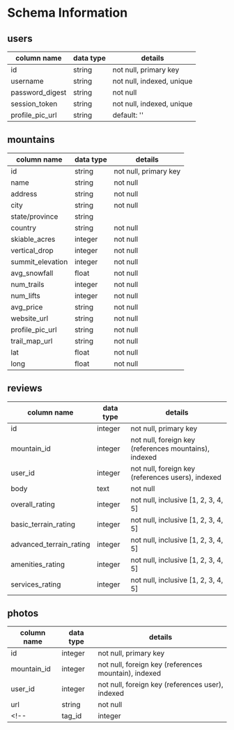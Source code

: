 # Schema Information

## users

| column name     | data type | details                   |
|-----------------|-----------|---------------------------|
| id              | string    | not null, primary key     |
| username        | string    | not null, indexed, unique |
| password_digest | string    | not null                  |
| session_token   | string    | not null, indexed, unique |
| profile_pic_url | string    | default: ''               |

## mountains

| column name      | data type | details               |
|------------------|-----------|-----------------------|
| id               | string    | not null, primary key |
| name             | string    | not null              |
| address          | string    | not null              |
| city             | string    | not null              |
| state/province   | string    |                       |
| country          | string    | not null              |
| skiable_acres    | integer   | not null              |
| vertical_drop    | integer   | not null              |
| summit_elevation | integer   | not null              |
| avg_snowfall     | float     | not null              |
| num_trails       | integer   | not null              |
| num_lifts        | integer   | not null              |
| avg_price        | string    | not null              |
| website_url      | string    | not null              |
| profile_pic_url  | string    | not null              |
| trail_map_url    | string    | not null              |
| lat              | float     | not null              |
| long             | float     | not null              |

## reviews

| column name             | data type | details                                               |
|-------------------------|-----------|-------------------------------------------------------|
| id                      | integer   | not null, primary key                                 |
| mountain_id             | integer   | not null, foreign key (references mountains), indexed |
| user_id                 | integer   | not null, foreign key (references users), indexed     |
| body                    | text      | not null                                              |
| overall_rating          | integer   | not null, inclusive [1, 2, 3, 4, 5]                   |
| basic_terrain_rating    | integer   | not null, inclusive [1, 2, 3, 4, 5]                   |
| advanced_terrain_rating | integer   | not null, inclusive [1, 2, 3, 4, 5]                   |
| amenities_rating        | integer   | not null, inclusive [1, 2, 3, 4, 5]                   |
| services_rating         | integer   | not null, inclusive [1, 2, 3, 4, 5]                   |

## photos

| column name | data type | details                                              |
|-------------|-----------|------------------------------------------------------|
| id          | integer   | not null, primary key                                |
| mountain_id | integer   | not null, foreign key (references mountain), indexed |
| user_id     | integer   | not null, foreign key (references user), indexed     |
| url         | string    | not null                                             |
<!-- | tag_id      | integer   | foreign key (references tag), indexed                | -->

<!-- ## tags

| column name | data type | details                                              |
|-------------|-----------|------------------------------------------------------|
| id          | integer   | not null, primary key                                |
| mountain_id | integer   | not null, foreign key (references mountain), indexed |
| user_id     | integer   | not null, foreign key (references user), indexed     |
| photo_id    | integer   | foreign key (references photo), indexed              |
| caption     | string    | not null                                             |
| type        | string    | not null, inclusive [feature, hazard, photo]         | -->
